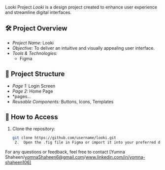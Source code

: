Looki Project
*Looki* is a design project created to enhance user experience and streamline digital interfaces.
## 🛠 Project Overview
- *Project Name:* Looki
- *Objective:* To deliver an intuitive and visually appealing user interface.
- *Tools & Technologies:*
  - Figma
## 📂 Project Structure
- *Page 1:* Login Screen
- *Page 2:* Home Page
- *pages...
- *Reusable Components:* Buttons, Icons, Templates
## 🔗 How to Access
1. Clone the repository:
   ```bash
   git clone https://github.com/username/looki.git
	2.	Open the .fig file in Figma or import it into your preferred design tool.
For any questions or feedback, feel free to contact [Yumna Shaheen/yomnaShaheen6@gmail.com/www.linkedin.com/in/yomna-shaheen106]
